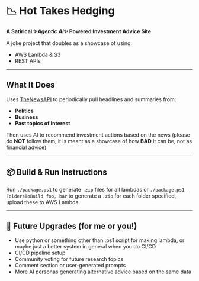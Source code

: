 # 📉 Hot Takes Hedging

**A Satirical ✨*Agentic AI*✨ Powered Investment Advice Site**

A joke project that doubles as a showcase of using:

* AWS Lambda & S3
* REST APIs

---

## What It Does

Uses [TheNewsAPI](https://www.thenewsapi.com/) to periodically pull headlines and summaries from:

* **Politics**
* **Business**
* **Past topics of interest**

Then uses AI to recommend investment actions based on the news (please do **NOT** follow them, it is meant as a showcase of how **BAD** it can be, not as financial advice)

---

## 📦 Build & Run Instructions

Run `./package.ps1` to generate `.zip` files for all lambdas or `./package.ps1 -FoldersToBuild foo, bar` to generate a `.zip` for each folder specified, upload these to AWS Lambda.

---

## 🚧 Future Upgrades (for me or you!)
*  Use python or something other than .ps1 script for making lambda, or maybe just a better system in general when you do CI/CD
*  CI/CD pipeline setup
*  Community voting for future research topics
*  Comment section or user-generated prompts
*  More AI personas generating alternative advice based on the same data

